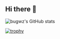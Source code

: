 ## Hi there 👋

![bugwz's GitHub stats](https://github-readme-stats.vercel.app/api?username=bugwz&show_icons=true&theme=transparent)

[![trophy](https://github-profile-trophy.vercel.app/?username=bugwz)](https://github.com/ryo-ma/github-profile-trophy)
